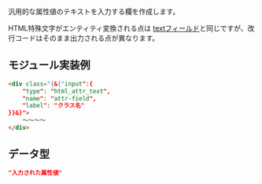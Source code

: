 汎用的な属性値のテキストを入力する欄を作成します。

HTML特殊文字がエンティティ変換される点は <a href="../text/">textフィールド</a>と同じですが、改行コードはそのまま出力される点が異なります。



## モジュール実装例

```html
<div class="{&{"input":{
    "type": "html_attr_text",
    "name": "attr-field",
    "label": "クラス名"
}}&}">
    〜〜〜〜
</div>
```

## データ型

```json
"入力された属性値"
```
